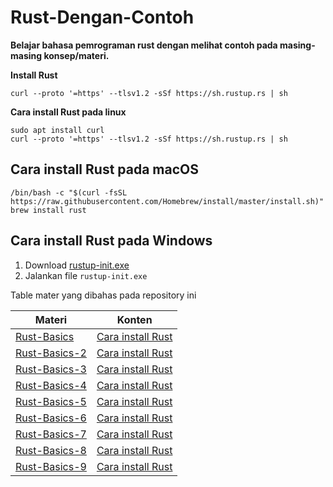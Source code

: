 # Rust-Dengan-Contoh
**Belajar bahasa pemrograman rust dengan melihat contoh pada masing-masing konsep/materi.**

**Install Rust** 

```
curl --proto '=https' --tlsv1.2 -sSf https://sh.rustup.rs | sh
```

**Cara install Rust pada linux**

```
sudo apt install curl
curl --proto '=https' --tlsv1.2 -sSf https://sh.rustup.rs | sh
```

## Cara install Rust pada macOS

```
/bin/bash -c "$(curl -fsSL https://raw.githubusercontent.com/Homebrew/install/master/install.sh)"
brew install rust
```

## Cara install Rust pada Windows

1. Download [rustup-init.exe](https://win.rustup.rs/x86_64)
2. Jalankan file `rustup-init.exe`

Table mater yang dibahas pada repository ini

| Materi | Konten |
| ------ | ------ |
| [Rust-Basics](https://github.com/verumquaerite/Rust-Dengan-Contoh/tree/main/Rust-Basics) | [Cara install Rust](https://github.com/verumquaerite/Rust-Dengan-Contoh/tree/main/Rust-Basics#cara-install-rust) |
| [Rust-Basics-2](https://github.com/verumquaerite/Rust-Dengan-Contoh/tree/main/Rust-Basics-2) | [Cara install Rust](https://github.com/verumquaerite/Rust-Dengan-Contoh/tree/main/Rust-Basics-2#cara-install-rust) |
| [Rust-Basics-3](https://github.com/verumquaerite/Rust-Dengan-Contoh/tree/main/Rust-Basics-3) | [Cara install Rust](https://github.com/verumquaerite/Rust-Dengan-Contoh/tree/main/Rust-Basics-3#cara-install-rust) |
| [Rust-Basics-4](https://github.com/verumquaerite/Rust-Dengan-Contoh/tree/main/Rust-Basics-4) | [Cara install Rust](https://github.com/verumquaerite/Rust-Dengan-Contoh/tree/main/Rust-Basics-4#cara-install-rust) |
| [Rust-Basics-5](https://github.com/verumquaerite/Rust-Dengan-Contoh/tree/main/Rust-Basics-5) | [Cara install Rust](https://github.com/verumquaerite/Rust-Dengan-Contoh/tree/main/Rust-Basics-5#cara-install-rust) |
| [Rust-Basics-6](https://github.com/verumquaerite/Rust-Dengan-Contoh/tree/main/Rust-Basics-6) | [Cara install Rust](https://github.com/verumquaerite/Rust-Dengan-Contoh/tree/main/Rust-Basics-6#cara-install-rust) |
| [Rust-Basics-7](https://github.com/verumquaerite/Rust-Dengan-Contoh/tree/main/Rust-Basics-7) | [Cara install Rust](https://github.com/verumquaerite/Rust-Dengan-Contoh/tree/main/Rust-Basics-7#cara-install-rust) |
| [Rust-Basics-8](https://github.com/verumquaerite/Rust-Dengan-Contoh/tree/main/Rust-Basics-8) | [Cara install Rust](https://github.com/verumquaerite/Rust-Dengan-Contoh/tree/main/Rust-Basics-8#cara-install-rust) |
| [Rust-Basics-9](https://github.com/verumquaerite/Rust-Dengan-Contoh/tree/main/Rust-Basics-9) | [Cara install Rust](https://github.com/verumquaerite/Rust-Dengan-Contoh/tree/main/Rust-Basics-9#cara-install-rust) |

